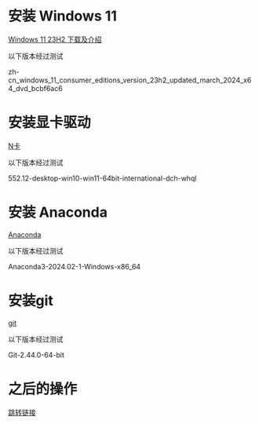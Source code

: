 # 安装 Windows 11

[Windows 11 23H2 下载及介绍](https://www.iplaysoft.com/windows11.html)

以下版本经过测试

zh-cn_windows_11_consumer_editions_version_23h2_updated_march_2024_x64_dvd_bcbf6ac6


# 安装显卡驱动

[N卡](https://www.nvidia.com/download/index.aspx)

以下版本经过测试

552.12-desktop-win10-win11-64bit-international-dch-whql


# 安装 Anaconda
[Anaconda](https://www.anaconda.com/download/success)

以下版本经过测试

Anaconda3-2024.02-1-Windows-x86_64

# 安装git
[git](https://git-scm.com/downloads)

以下版本经过测试

Git-2.44.0-64-bit

# 之后的操作
[跳转链接](./setup#安装依赖)